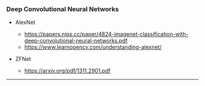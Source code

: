 ﻿### Deep Convolutional Neural Networks

* AlexNet
  + https://papers.nips.cc/paper/4824-imagenet-classification-with-deep-convolutional-neural-networks.pdf
  + https://www.learnopencv.com/understanding-alexnet/

* ZFNet
  + https://arxiv.org/pdf/1311.2901.pdf

_____________________________________________________________________________________________

